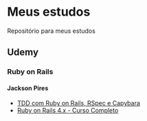 # Meus estudos
Repositório para meus estudos

## Udemy
### Ruby on Rails
#### Jackson Pires
- [TDD com Ruby on Rails, RSpec e Capybara](https://www.udemy.com/rails-tdd/)
- [Ruby on Rails 4.x - Curso Completo](https://www.udemy.com/rubyonrails/)
